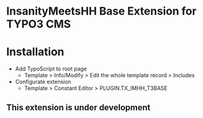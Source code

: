 # InsanityMeetsHH Base Extension for TYPO3 CMS

# Installation
* Add TypoScript to root page
  * Template > Info/Modify > Edit the whole template record > Includes
* Configurate extension
  * Template > Constant Editor > PLUGIN.TX_IMHH_T3BASE

## This extension is under development
